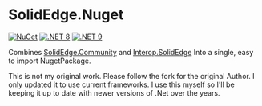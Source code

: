 # SolidEdge.Nuget

[![NuGet](https://img.shields.io/nuget/v/SolidEdge.Community.Net9.svg)](https://www.nuget.org/packages/SolidEdge.Community.Net9/) 
[![.NET 8](https://img.shields.io/badge/.NET-8-blue)](https://www.nuget.org/packages/SolidEdge.Community.Net9/) 
[![.NET 9](https://img.shields.io/badge/.NET-9-blue)](https://www.nuget.org/packages/SolidEdge.Community.Net9/) 

Combines
[SolidEdge.Community](https://github.com/DerekGooding/SolidEdge.Community)
and
[Interop.SolidEdge](https://github.com/DerekGooding/Interop.SolidEdge)
Into a single, easy to import NugetPackage. 

This is not my original work. Please follow the fork for the original Author. I only updated it to use current frameworks. 
I use this myself so I'll be keeping it up to date with newer versions of .Net over the years. 

